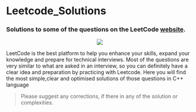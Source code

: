 # Leetcode_Solutions 

### Solutions to some of the questions on the LeetCode [website](https://www.leetcode.com "LeetCode").

<p align="center"><img src="https://github.com/born69confused/LeetCode_Solutions/blob/master/assets/leetcode.png"></p>

LeetCode is the best platform to help you enhance your skills, expand your knowledge and prepare for technical interviews.
Most of the questions are very similar to what are asked in an interview, so you can definitely have a clear idea and preparation by practicing with Leetcode.
Here you will find the most simple,clear and optimised solutions of those questions in C++ language

> Please suggest any corrections, if there in any of the solution or complexities. 
